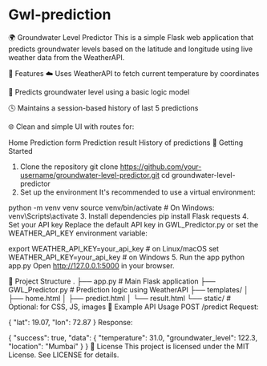 # Gwl-prediction

🌍 Groundwater Level Predictor
This is a simple Flask web application that predicts groundwater levels based on the latitude and longitude using live weather data from the WeatherAPI.

🧰 Features
☁️ Uses WeatherAPI to fetch current temperature by coordinates

📍 Predicts groundwater level using a basic logic model

🕓 Maintains a session-based history of last 5 predictions

🌐 Clean and simple UI with routes for:

Home
Prediction form
Prediction result
History of predictions
🚀 Getting Started
1. Clone the repository
git clone https://github.com/your-username/groundwater-level-predictor.git
cd groundwater-level-predictor
2. Set up the environment
It's recommended to use a virtual environment:

python -m venv venv
source venv/bin/activate  # On Windows: venv\Scripts\activate
3. Install dependencies
pip install Flask requests
4. Set your API key
Replace the default API key in GWL_Predictor.py or set the WEATHER_API_KEY environment variable:

export WEATHER_API_KEY=your_api_key  # on Linux/macOS
set WEATHER_API_KEY=your_api_key     # on Windows
5. Run the app
python app.py
Open http://127.0.0.1:5000 in your browser.

📂 Project Structure
.
├── app.py                  # Main Flask application
├── GWL_Predictor.py        # Prediction logic using WeatherAPI
├── templates/
│   ├── home.html
│   ├── predict.html
│   └── result.html
└── static/                 # Optional: for CSS, JS, images
🧪 Example API Usage
POST /predict Request:

{
  "lat": 19.07,
  "lon": 72.87
}
Response:

{
  "success": true,
  "data": {
    "temperature": 31.0,
    "groundwater_level": 122.3,
    "location": "Mumbai"
  }
}
📜 License
This project is licensed under the MIT License. See LICENSE for details.

